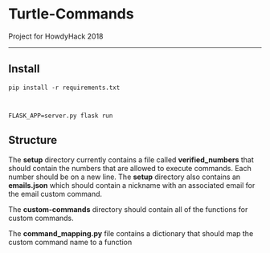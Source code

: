 # Turtle-Commands
Project for HowdyHack 2018

---


## Install 
<code>pip install -r requirements.txt

FLASK_APP=server.py flask run</code>

## Structure
The __setup__ directory currently contains a file called __verified_numbers__ that should contain the numbers that are allowed to execute commands. Each number should be on a new line. The __setup__ directory also contains an __emails.json__ which should contain a nickname with an associated email for the email custom command.

The __custom-commands__ directory should contain all of the functions for custom commands.

The __command_mapping.py__ file contains a dictionary that should map the custom command name to a function